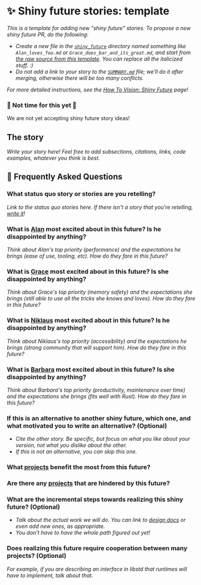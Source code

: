 # ✨ Shiny future stories: template

*This is a template for adding new "shiny future" stories. To propose a new shiny future PR, do the following:*

* *Create a new file in the [`shiny_future`] directory named something like `Alan_loves_foo.md` or `Grace_does_bar_and_its_great.md`, and start from [the raw source from this template]. You can replace all the italicized stuff. :)*
* *Do not add a link to your story to the [`SUMMARY.md`] file; we'll do it after merging, otherwise there will be too many conflicts.*

*For more detailed instructions, see the [How To Vision: Shiny Future] page!*

[How To Vision: Shiny Future]: ../how_to_vision/shiny_future.md
[the raw source from this template]: https://raw.githubusercontent.com/rust-lang/wg-async-foundations/master/src/vision/shiny_future/template.md
[`shiny_future`]: https://github.com/rust-lang/wg-async-foundations/tree/master/src/vision/shiny_future
[`SUMMARY.md`]: https://github.com/rust-lang/wg-async-foundations/blob/master/src/SUMMARY.md

### 🛑 Not time for this yet 🛑

We are not yet accepting shiny future story ideas!

## The story

*Write your story here! Feel free to add subsections, citations, links, code examples, whatever you think is best.*

## 🤔 Frequently Asked Questions

### **What status quo story or stories are you retelling?**
*Link to the status quo stories here. If there isn't a story that you're retelling, [write it](../how_to_vision/status_quo.md)!*

### **What is [Alan] most excited about in this future? Is he disappointed by anything?**
*Think about Alan's top priority (performance) and the expectations he brings (ease of use, tooling, etc). How do they fare in this future?*

### **What is [Grace] most excited about in this future? Is she disappointed by anything?**
*Think about Grace's top priority (memory safety) and the expectations she brings (still able to use all the tricks she knows and loves). How do they fare in this future?*

### **What is [Niklaus] most excited about in this future? Is he disappointed by anything?**
*Think about Niklaus's top priority (accessibility) and the expectations he brings (strong community that will support him). How do they fare in this future?*

### **What is [Barbara] most excited about in this future? Is she disappointed by anything?**
*Think about Barbara's top priority (productivity, maintenance over time) and the expectations she brings (fits well with Rust). How do they fare in this future?*

### **If this is an alternative to another shiny future, which one, and what motivated you to write an alternative?** (Optional)
* *Cite the other story. Be specific, but focus on what you like about your version, not what you dislike about the other.*
* *If this is not an alternative, you can skip this one.*

### **What [projects] benefit the most from this future?**

### **Are there any [projects] that are hindered by this future?**

### **What are the incremental steps towards realizing this shiny future?** (Optional)
* *Talk about the actual work we will do. You can link to [design docs](../design_docs.md) or even add new ones, as appropriate.*
* *You don't have to have the whole path figured out yet!*

### **Does realizing this future require cooperation between many projects?** (Optional)
*For example, if you are describing an interface in libstd that runtimes will have to implement, talk about that.*

[character]: ../characters.md
[comment]: ./comment.md
[status quo stories]: ./status_quo.md
[Alan]: ../characters/alan.md
[Grace]: ../characters/grace.md
[Niklaus]: ../characters/niklaus.md
[Barbara]: ../characters/barbara.md
[projects]: ../projects.md
